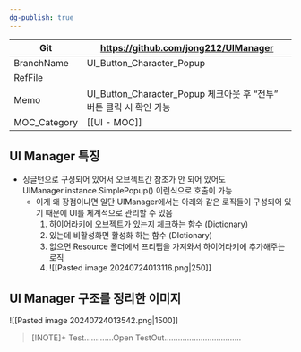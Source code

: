 ```yaml
---
dg-publish: true
---
```


| Git          | https://github.com/jong212/UIManager                |
| ------------ | --------------------------------------------------- |
| BranchName   | UI_Button_Character_Popup                           |
| RefFile      |                                                     |
| Memo         | UI_Button_Character_Popup 체크아웃 후 “전투” 버튼 클릭 시 확인 가능 |
| MOC_Category | [[UI - MOC]]                                        |
## UI Manager 특징
* 싱글턴으로 구성되어 있어서 오브젝트간 참조가 안 되어 있어도 UIManager.instance.SimplePopup() 이런식으로 호출이 가능
	* 이게 왜 장점이냐면 일단 UIManager에서는 아래와 같은 로직들이 구성되어 있기 때문에 UI를 체계적으로 관리할 수 있음
	  1. 하이어라키에 오브젝트가 있는지 체크하는 함수 (Dictionary)
	  2. 있는데 비활성화면 활성화 하는 함수 (DIctionary)
	  3. 없으면 Resource 폴더에서 프리팹을 가져와서 하이어라키에 추가해주는 로직
	  4. ![[Pasted image 20240724013116.png|250]]

## UI Manager 구조를 정리한 이미지


![[Pasted image 20240724013542.png|1500]]

> [!NOTE]+ Test.............Open
> TestOut..................................